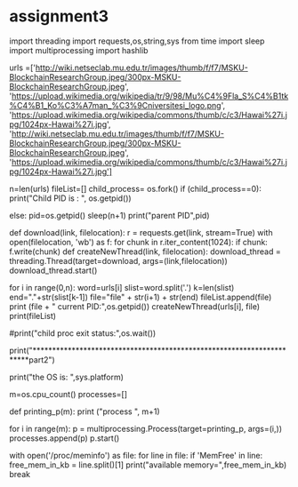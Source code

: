# assignment3
import threading
import requests,os,string,sys
from time import sleep
import multiprocessing 
import hashlib


urls =['http://wiki.netseclab.mu.edu.tr/images/thumb/f/f7/MSKU-BlockchainResearchGroup.jpeg/300px-MSKU-BlockchainResearchGroup.jpeg',
'https://upload.wikimedia.org/wikipedia/tr/9/98/Mu%C4%9Fla_S%C4%B1tk%C4%B1_Ko%C3%A7man_%C3%9Cniversitesi_logo.png',
'https://upload.wikimedia.org/wikipedia/commons/thumb/c/c3/Hawai%27i.jpg/1024px-Hawai%27i.jpg​',
'http://wiki.netseclab.mu.edu.tr/images/thumb/f/f7/MSKU-BlockchainResearchGroup.jpeg/300px-MSKU-BlockchainResearchGroup.jpeg​',
'https://upload.wikimedia.org/wikipedia/commons/thumb/c/c3/Hawai%27i.jpg/1024px-Hawai%27i.jpg​']

n=len(urls)
fileList=[]
child_process= os.fork()
if (child_process==0):
    print("Child PID is : ", os.getpid())

else:
    pid=os.getpid()
    sleep(n+1)
    print("parent PID",pid)
    
def download(link, filelocation):
    r = requests.get(link, stream=True)
    with open(filelocation, 'wb') as f:
        for chunk in r.iter_content(1024):
            if chunk:
                f.write(chunk)
def createNewThread(link, filelocation):
    download_thread = threading.Thread(target=download, args=(link,filelocation))
    download_thread.start()



           
for i in range(0,n):
     word=urls[i]
     slist=word.split('.')
     k=len(slist)
     end="."+str(slist[k-1])
     file="file" + str(i+1) + str(end)
     fileList.append(file)
     print (file + "  current PID:",os.getpid())
     createNewThread(urls[i], file)
print(fileList)



#print("child proc exit status:",os.wait())

print("**********************************************************************part2")

print("the OS is: ",sys.platform)

m=os.cpu_count()
processes=[]

def printing_p(m):
    print ("process ", m+1)
   

for i in range(m):
     p = multiprocessing.Process(target=printing_p, args=(i,))
     processes.append(p)
     p.start()




with open('/proc/meminfo') as file:
    for line in file:
        if 'MemFree' in line:
            free_mem_in_kb = line.split()[1]
            print("available memory=",free_mem_in_kb)
            break



